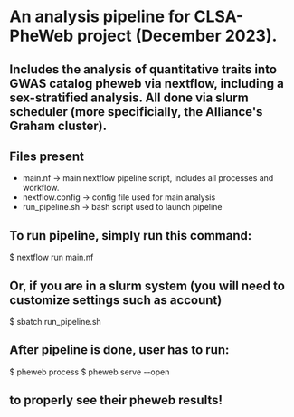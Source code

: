 # An analysis pipeline for CLSA-PheWeb project (December 2023).
## Includes the analysis of quantitative traits into GWAS catalog pheweb via nextflow, including a sex-stratified analysis. All done via slurm scheduler (more specificially, the Alliance's Graham cluster).

## Files present
- main.nf -> main nextflow pipeline script, includes all processes and workflow.
- nextflow.config -> config file used for main analysis
- run_pipeline.sh -> bash script used to launch pipeline

## To run pipeline, simply run this command:
 $ nextflow run main.nf

## Or, if you are in a slurm system (you will need to customize settings such as account)
 $ sbatch run_pipeline.sh

## After pipeline is done, user has to run:
 $ pheweb process
 $ pheweb serve --open

## to properly see their pheweb results! 